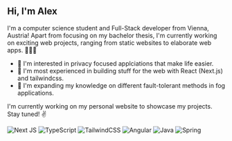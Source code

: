 ## Hi, I'm Alex

I'm a computer science student and Full-Stack developer from Vienna, Austria! Apart from focusing on my bachelor thesis, I'm currently working on exciting web projects, ranging from static websites to elaborate web apps. 🧑🏼‍💻

- 💬 I'm interested in privacy focused applciations that make life easier. 
- 🔭 I'm most experienced in building stuff for the web with React (Next.js) and tailwindcss.
- 🌱 I'm expanding my knowledge on different fault-tolerant methods in fog applications.

I'm currently working on my personal website to showcase my projects. Stay tuned! :v:

<img alt="Next JS" src="https://img.shields.io/badge/nextjs-%23000000.svg?style=for-the-badge&logo=next.js&logoColor=white"/> <img alt="TypeScript" src="https://img.shields.io/badge/typescript-%23007ACC.svg?style=for-the-badge&logo=typescript&logoColor=white"/> <img alt="TailwindCSS" src="https://img.shields.io/badge/tailwindcss-%2338B2AC.svg?style=for-the-badge&logo=tailwind-css&logoColor=white"/> <img alt="Angular" src="https://img.shields.io/badge/angular-%23DD0031.svg?style=for-the-badge&logo=angular&logoColor=white"/> <img alt="Java" src="https://img.shields.io/badge/java-%23ED8B00.svg?style=for-the-badge&logo=java&logoColor=white"/> <img alt="Spring" src="https://img.shields.io/badge/spring-%236DB33F.svg?style=for-the-badge&logo=spring&logoColor=white"/> 
